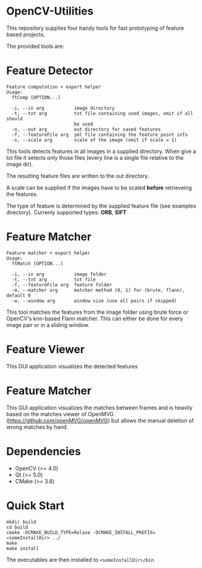 # OpenCV-Utilities
This repository supplies four handy tools for fast prototyping of 
feature based projects.

The provided tools are:
# Feature Detector
```
Feature computation + export helper
Usage:
  ftComp [OPTION...]

  -i, --in arg           image directory
  -t, --txt arg          txt file containing used images, omit if all should
                         be used
  -o, --out arg          out directory for saved features
  -f, --featureFile arg  yml file containing the feature point info
  -s, --scale arg        scale of the image (omit if scale = 1)
```
This tools detects features in all images in a supplied directory. When give a txt file
it selects only those files (every line is a single file relative to the image dir).

The resulting feature files are written to the out directory. 

A scale can be supplied if the images have to be scaled **before** retrieveing the
features. 

The type of feature is determined by the supplied feature file (see examples directory). 
Currenly supported types: **ORB**, **SIFT**

# Feature Matcher
```
Feature matcher + export helper
Usage:
  ftMatch [OPTION...]

  -i, --in arg           image folder
  -t, --txt arg          txt file
  -f, --featureFile arg  feature folder
  -m, --matcher arg      matcher method (0, 1) for (brute, flann), default 0
  -w, --window arg       window size (use all pairs if skipped)
```
This tool matches the features from the image folder using brute force or OpenCV's
knn-based Flann matcher. This can either be done for every image pair or in a sliding
window.


# Feature Viewer
This GUI application visualizes the detected features

# Feature Matcher
This GUI application visualizes the matches between frames and is heavily based on
the matches viewer of OpenMVG (https://github.com/openMVG/openMVG) but allows the
manual deletion of wrong matches by hand. 

# Dependencies
* OpenCV (>= 4.0)
* Qt (>= 5.0)
* CMake (>= 3.8)

# Quick Start
```
mkdir build 
cd build
cmake -DCMAKE_BUILD_TYPE=Relase -DCMAKE_INSTALL_PREFIX=<someInstallDir> ../
make 
make install
```

The executables are then installed to ``<someInstallDir>/bin``
